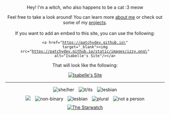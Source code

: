 <div style="text-align:center;">
<p>Hey! I'm a witch, who also happens to be a cat :3 meow</p>
Feel free to take a look around! You can learn more <a href="/about">about me</a> or check out some of my <a href="/projects">projects</a>.
<br></br>
</div>

<div style="text-align: center;">
If you want to add an embed to this site, you can use the following:

<code>&lt;a href=\"https://patchydev.github.io\" target=\"\_blank\"&gt;&lt;img src=\"https://patchydev.github.io/static/images/izzy.png\" alt=\"Isabelle's Site\"/&gt;&lt;/a&gt;</code>

That will look like the following:

<a href="https://patchydev.github.io" target="_blank"><img src="https://patchydev.github.io/static/images/izzy.png" alt="Isabelle's Site"/></a>

</div>

<hr>
<div style="text-align: center;">
  <img src="/images/she_her.png" alt="she/her" style="display: inline-block; margin: 0 5px;">
  <a href="https://lgbtqia.wiki/wiki/Voidpunk" target="_blank"><img src="/images/it_its.png" alt="it/its" style="display: inline-block; margin: 0 5px;"></a>
  <img src="/images/hrt-e2.gif" alt="lesbian" style="display: inline-block; margin: 0 5px;">
</div>

<div style="text-align: center; margin-top: 10px;">
  <a href="https://trans.fish"><img src="/images/trans.png" style="display: inline-block; margin: 0 5px;"></a>
  <img src="/images/enby.png" alt="non-binary" style="display: inline-block; margin: 0 5px;">
  <img src="/images/lesbi.png" alt="lesbian" style="display: inline-block; margin: 0 5px;">
  <a href="https://pluralityresource.org/plurality-information/" target="_blank"><img src="/images/plural.png" alt="plural" style="display: inline-block; margin: 0 5px;"></a>
  <img src="/images/nap.png" alt="not a person" style="display: inline-block; margin: 0 5px;">
</div>

<div style="text-align: center; margin-top: 10px;">
  <a href="https://aurakle.github.io" target="_blank"><img src="https://aurakle.github.io/images/buttons/mine.png" alt="The Starwatch"></a>
</div>

